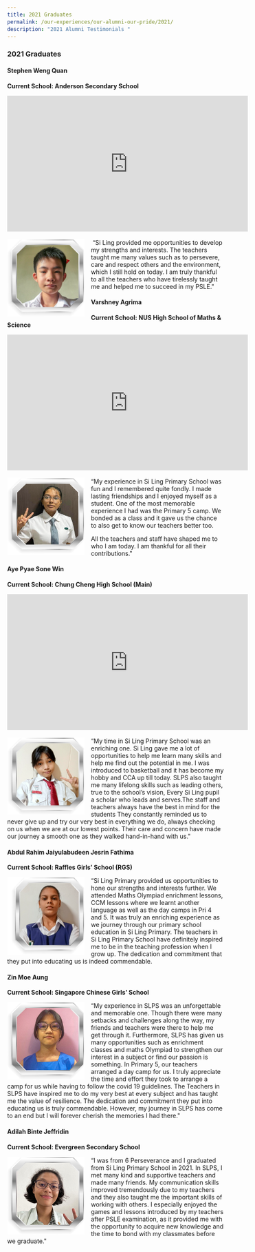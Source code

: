 ```yaml
---
title: 2021 Graduates
permalink: /our-experiences/our-alumni-our-pride/2021/
description: "2021 Alumni Testimonials "
---
```




### 2021 Graduates

#### Stephen Weng Quan

**Current School: Anderson Secondary School**

<iframe width="560" height="315" src="https://www.youtube.com/embed/1nzICjm8VIw" title="YouTube video player" frameborder="0" allow="accelerometer; autoplay; clipboard-write; encrypted-media; gyroscope; picture-in-picture" allowfullscreen></iframe>

<img src="/images/at1.png" style="width:180px;height:180px;margin-right:15px;" align = "left">   “Si Ling provided me opportunities to develop my strengths and interests. The teachers taught me many values such as to persevere, care and respect others and the environment, which I still hold on today. I am truly thankful to all the teachers who have tirelessly taught me and helped me to succeed in my PSLE."

#### Varshney Agrima

**Current School: NUS High School of Maths & Science**

<iframe width="560" height="315" src="https://www.youtube.com/embed/PwSOoQKh9cA" title="YouTube video player" frameborder="0" allow="accelerometer; autoplay; clipboard-write; encrypted-media; gyroscope; picture-in-picture" allowfullscreen></iframe>

<img src="/images/at2.png" style="width:180px;height:180px;margin-right:15px;" align = "left"> “My experience in Si Ling Primary School was fun and I remembered quite fondly. I made lasting friendships and I enjoyed myself as a student. One of the most memorable experience I had was the Primary 5 camp. We bonded as a class and it gave us the chance to also get to know our teachers better too.

All the teachers and staff have shaped me to who I am today. I am thankful for all their contributions."

#### Aye Pyae Sone Win

**Current School: Chung Cheng High School (Main)**

<iframe width="560" height="315" src="https://www.youtube.com/embed/yxvPedzCKgw" title="YouTube video player" frameborder="0" allow="accelerometer; autoplay; clipboard-write; encrypted-media; gyroscope; picture-in-picture" allowfullscreen></iframe>

<img src="/images/at3.png" style="width:180px;height:180px;margin-right:15px;" align = "left"> “My time in Si Ling Primary School was an enriching one. Si Ling gave me a lot of opportunities to help me learn many skills and help me find out the potential in me. I was introduced to basketball and it has become my hobby and CCA up till today. SLPS also taught me many lifelong skills such as leading others, true to the school’s vision, Every Si Ling pupil a scholar who leads and serves.The staff and teachers always have the best in mind for the students They constantly reminded us to never give up and try our very best in everything we do, always checking on us when we are at our lowest points. Their care and concern have made our journey a smooth one as they walked hand-in-hand with us."

#### Abdul Rahim Jaiyulabudeen Jesrin Fathima

**Current School: Raffles Girls’ School (RGS)**

<img src="/images/at4.png" style="width:180px;height:180px;margin-right:15px;" align = "left">  “Si Ling Primary provided us opportunities to hone our strengths and interests further. We attended Maths Olympiad enrichment lessons, CCM lessons where we learnt another language as well as the day camps in Pri 4 and 5. It was truly an enriching experience as we journey through our primary school education in Si Ling Primary. The teachers in Si Ling Primary School have definitely inspired me to be in the teaching profession when I grow up. The dedication and commitment that they put into educating us is indeed commendable.

#### Zin Moe Aung

**Current School: Singapore Chinese Girls’ School**

<img src="/images/at5.png" style="width:180px;height:180px;margin-right:15px;" align = "left"> “My experience in SLPS was an unforgettable and memorable one. Though there were many setbacks and challenges along the way, my friends and teachers were there to help me get through it. Furthermore, SLPS has given us many opportunities such as enrichment classes and maths Olympiad to strengthen our interest in a subject or find our passion is something. In Primary 5, our teachers arranged a day camp for us. I truly appreciate the time and effort they took to arrange a camp for us while having to follow the covid 19 guidelines. The Teachers in SLPS have inspired me to do my very best at every subject and has taught me the value of resilience. The dedication and commitment they put into educating us is truly commendable. However, my journey in SLPS has come to an end but I will forever cherish the memories I had there."

#### Adilah Binte Jeffridin

**Current School: Evergreen Secondary School**

<img src="/images/at6.png" style="width:180px;height:180px;margin-right:15px;" align = "left"> “I was from 6 Perseverance and I graduated from Si Ling Primary School in 2021. In SLPS, I met many kind and supportive teachers and made many friends. My communication skills improved tremendously due to my teachers and they also taught me the important skills of working with others. I especially enjoyed the games and lessons introduced by my teachers after PSLE examination, as it provided me with the opportunity to acquire new knowledge and the time to bond with my classmates before we graduate."